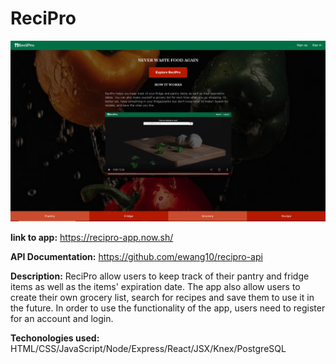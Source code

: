 # ReciPro 

![](public/ReciPro.PNG)

**link to app:** 
https://recipro-app.now.sh/

**API Documentation:** 
https://github.com/ewang10/recipro-api

**Description:**
ReciPro allow users to keep track of their pantry and fridge items as well as the items' expiration date. The app also allow users to create their own grocery list, search for recipes and save them to use it in the future. In order to use the functionality of the app, users need to register for an account and login.

**Techonologies used:**
HTML/CSS/JavaScript/Node/Express/React/JSX/Knex/PostgreSQL

